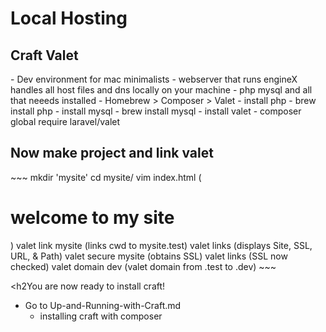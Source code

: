 <h1>Local Hosting</h1>

<h2>Craft Valet</h2>
- Dev environment for mac minimalists
- webserver that runs engineX handles all host files and dns locally on your machine
- php mysql and all that neeeds installed
- Homebrew > Composer > Valet
  - install php - brew install php
  - install mysql - brew install mysql
  - install valet - composer global require laravel/valet

<h2>Now make project and link valet</h2>
~~~
    mkdir 'mysite'
    cd mysite/
    vim index.html       (<h1>welcome to my site</h1>)
    valet link mysite    (links cwd to mysite.test)
    valet links          (displays Site, SSL, URL, & Path)
    valet secure mysite  (obtains SSL)
    valet links          (SSL now checked)
    valet domain dev     (valet domain from .test to .dev)
~~~

<h2You are now ready to install craft!</h2>
 - Go to Up-and-Running-with-Craft.md   
   - installing craft with composer

